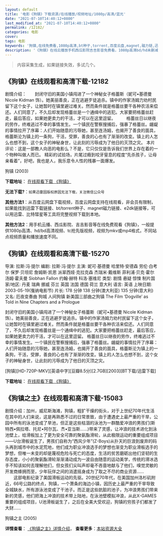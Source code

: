 ```yaml
---
layout: default
title: '电影《狗镇》下载资源/在线播放/视频地址/1080p/高清/蓝光'
date: "2021-07-10T14:40:12+0800"
last_modified_at: "2021-07-10T14:40:12+0800"
permalink: /12182/
categories: 电影
cover:
tags: 电影
keywords: '狗镇,在线免费看,1080p高清,bt种子,torrent,百度云盘,magnet,磁力链,迅雷下载资源'
description: '《狗镇》在线云播放手机西瓜影院吉吉影音免费看，1080p高清bd/hd未删减完整版和tc抢先枪版，mkv/mp4格式，附带bt/torrent种子、magnet/磁力链、百度云盘、网盘资源迅雷下载链接'
---
```


>内容采集生成，如果链接失效，多试几个。


## 《狗镇》在线观看和高清下载-12182

剧情介绍：　　封闭守旧的美国小镇闯进了一个神秘女子格蕾斯（妮可•基德曼 Nicole Kidman 饰）。她美丽善良，正在逃避歹徒追杀。镇中的作家汤姆力劝村民留下这个女子，让她暂时在镇里避过难关。然而条件就是格蕾丝要干各种农活来偿还。人们同意了，不久后却发现格蕾丝是一个通缉中的逃犯。大家要把格蕾丝赶走，最后答应，如果她更卖力的干活，才可以在这里逗留。  　　格蕾丝日以继夜的劳作，终难逃过不幸的事情发生。一个镇民在警察搜捕后，强暴了格蕾丝。龌龊的事情拉开了序幕：人们开始随意的污辱她，甚至连汤姆，也揭开了善良的面具，格蕾斯沦为镇上的一条狗，干活，受罪，善良的心也有了渐渐的改变。镇上的人怎么也想不到，这个女子的神秘身世，让此刻的污辱成为了他日的灭顶之灾。 本片评论：这是一部教人向恶的电影么？不是，它只仅仅是告诉我们世界上存在着的一个物种叫做人而已。 精彩的试验场，片尾过瘾到咬牙窒息的程度“先杀孩子，让母亲看着”，好吧，我也是人，我乐意令人性的残暴一面爆发。


狗镇 (2003)

**下载地址**： [在线观看下载 《狗镇》](https://www.btbtdy.me/btdy/dy7176.html) 


**无法下载?**：`如果迅雷因版权原因无法下载，关注微信公众号 `

**其他方法1**：从百度云网盘下载视频，百度云网盘支持在线观看，非会员有限制，如果能找到迅雷下载链接、bt/torrent种子、magnet磁力链接、e2dk链接等，可以用迅雷、比特彗星等工具将完整视频下载到本地。

**其他方法2**：用手机云播、西瓜影院、吉吉影音等在线免费观看《狗镇》，一般提供1080p高清、hd/bd高清视频、tc抢先版视频，视频为mkv或mp4格式，不同站点视频质量和播放速度不同。


## 《狗镇》在线观看和高清下载-15270

导演: 拉斯·冯·提尔 编剧: 拉斯·冯·提尔 主演: 妮可·基德曼 哈里特·安德森 劳伦·白考尔 保罗·贝坦尼 詹姆斯·凯恩 派翠西娅·克拉克森 杰瑞米·戴维斯 菲利浦·贝克·霍尔 汤姆·霍夫曼 Siobhan Fallon 约翰·赫特 科洛·塞维尼 类型: 剧情 悬疑 惊悚 制片国家/地区: 丹麦 瑞典 挪威 芬兰 英国 法国 德国 荷兰 意大利 语言: 英语 上映日期: 2003-05-19(戛纳电影节) 片长: 178 分钟 138 分钟(澳大利亚) 135 分钟(意大利) 又名: 厄夜变奏曲 狗城 人间狗镇 新美国三部曲之狗镇 The Film ‘Dogville’ as Told in Nine Chapters and a Prologue

封闭守旧的美国小镇闯进了一个神秘女子格蕾斯（妮可•基德曼 Nicole Kidman 饰）。她美丽善良，正在逃避歹徒追杀。镇中的作家汤姆力劝村民留下这个女子，让她暂时在镇里避过难关。然而条件就是格蕾丝要干各种农活来偿还。人们同意了，不久后却发现格蕾丝是一个通缉中的逃犯。大家要把格蕾丝赶走，最后答应，如果她更卖力的干活，才可以在这里逗留。 格蕾丝日以继夜的劳作，终难逃过不幸的事情发生。一个镇民在警察搜捕后，强暴了格蕾丝。龌龊的事情拉开了序幕：人们开始随意的污辱她，甚至连汤姆，也揭开了善良的面具，格蕾斯沦为镇上的一条狗，干活，受罪，善良的心也有了渐渐的改变。镇上的人怎么也想不到，这个女子的神秘身世，让此刻的污辱成为了他日的灭顶之灾。


[狗镇][HD-720P-MKV][英语中字][豆瓣8.5分][2.7GB][2003][BT下载/迅雷下载]

**下载地址**： [在线观看下载 《狗镇》](https://www.btdx8.com/torrent/dogville_2003.html) 


## 《狗镇之主》在线观看和高清下载-15083

剧情介绍：加州，威尼斯海滩，狗镇，粗犷干燥的街头，对于上世纪70年代生活在其中的人们来说，这是再熟悉不过的日常景致，由于遭遇史上最严重的干旱，公园中所有的泳池变成了旱池，但正是这些枯涸的泳池为一群酷爱冲浪的男孩们(斯特西•佩拉塔、托尼•阿尔瓦、杰•亚当斯……)带来了灵感，让冲浪的技术进化到泳池壁上，给滑板加上了更为安全可靠的聚氨酯滑轮，从此极限运动的重要组成项目——U台滑板诞生了，男孩们自称为“西风少年”(Z-Boys)从扑天的巨浪到废弃的码头再到城市中的水泥荒地，他们成为职业冲浪选手的梦想也渐变为职业滑板选手的梦想，但唯一未变的却是蔑视危险与死亡的态度，生活的贫苦磨砺出他们坚韧的生存态度，小小的聚氨酯滑轮渐渐涌动成为一波自由随意的运动美学，传统的滑冰选手不知该如何去理解他们，但女孩们尖叫声却毫不吝啬地献与了他们，嗅觉灵敏的开发商蜂拥而至，少年玩伴之间的消遣摇身成为了取之不尽的商业资源……   　　这部电影纪录了美国滑板运动的先驱。20世纪70年代，在美国加州洛杉矶附近，66号公路的终点，狗镇，一个萧条的海边小镇，因历史上最严重的干旱导致全城缺水，所有游泳池变成了干池子。而正是这些肮脏的池子，为冲浪男孩们带来新的灵感，他们把海上冲浪的技术带上陆地，在泳池壁模拟冲浪，从此X-GAMES重要的组成项目，U池滑板诞生了，之后在全美大受欢迎，狗镇的穷孩子们都发了大财……


狗镇之主 (2005)

**详情查看**： [《狗镇之主》详情介绍](/movie/15083/)， **查看更多**：[本站资源大全](/movie/t/all/)

